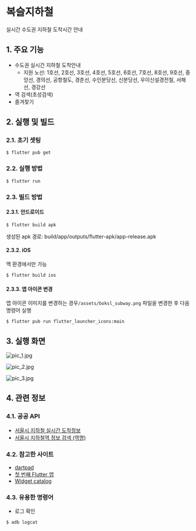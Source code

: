 # 복슬지하철
실시간 수도권 지하철 도착시간 안내

## 1. 주요 기능

- 수도권 실시간 지하철 도착안내
  - 지원 노선: 1호선, 2호선, 3호선, 4호선, 5호선, 6호선, 7호선, 8호선, 9호선, 중앙선, 경의선, 공항철도, 경춘선, 수인분당선, 신분당선, 우이신설경전철, 서해선, 경강선
- 역 검색(초성검색)
- 즐겨찾기

## 2. 실행 및 빌드
### 2.1. 초기 셋팅

```shell
$ flutter pub get
```

### 2.2. 실행 방법

```shell
$ flutter run
```

### 2.3. 빌드 방법 

#### 2.3.1. 안드로이드

```shell
$ flutter build apk
```
생성된 apk 경로: build/app/outputs/flutter-apk/app-release.apk

#### 2.3.2. iOS

맥 환경에서만 가능

```shell
$ flutter build ios
```

#### 2.3.3. 앱 아이콘 변경

앱 아이콘 이미지를 변경하는 경우`/assets/boksl_subway.png` 파일을 변경한 후 다음 명령어 실행
```shell
$ flutter pub run flutter_launcher_icons:main
```

## 3. 실행 화면

![pic_1.jpg](doc/pic_1.jpg)

![pic_2.jpg](doc/pic_2.jpg)

![pic_3.jpg](doc/pic_3.jpg)

## 4. 관련 정보

### 4.1. 공공 API
- [서울시 지하철 실시간 도착정보](https://data.seoul.go.kr/dataList/OA-12764/F/1/datasetView.do)
- [서울시 지하철역 정보 검색 (역명)](https://data.seoul.go.kr/dataList/OA-121/S/1/datasetView.do)
  
### 4.2. 참고한 사이트
- [dartpad](https://dartpad.dev/)
- [첫 번째 Flutter 앱](https://codelabs.developers.google.com/codelabs/flutter-codelab-first?hl=ko)
- [Widget catalog](https://docs.flutter.dev/ui/widgets)

### 4.3. 유용한 명령어

- 로그 확인
```shell
$ adb logcat 
```
